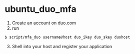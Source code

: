 ubuntu_duo_mfa
==============

1. Create an account on duo.com
2. run

`$ script/mfa_duo username@host duo_ikey duo_skey duohost`

3. Shell into your host and register your application


